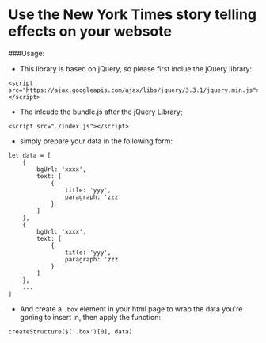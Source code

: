 # Use the New York Times story telling effects on your websote

###Usage: 

* This library is based on jQuery, so please first inclue the jQuery library:
```
<script src="https://ajax.googleapis.com/ajax/libs/jquery/3.3.1/jquery.min.js"></script>
```
* The inlcude the bundle.js after the jQuery Library;
```
<script src="./index.js"></script>
```

* simply prepare your data in the following form: 
```
let data = [
    {
        bgUrl: 'xxxx',
        text: [
            {
                title: 'yyy',
                paragraph: 'zzz'
            }
        ]
    },
    {
        bgUrl: 'xxxx',
        text: [
            {
                title: 'yyy',
                paragraph: 'zzz'
            }
        ]
    },
    ...
]
```

* And create a `.box` element in your html page to wrap the data you're goning to insert in, then apply the function: 
```
createStructure($('.box')[0], data)
```

